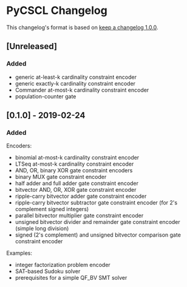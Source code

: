 # PyCSCL Changelog

This changelog's format is based on [keep a changelog 1.0.0](https://keepachangelog.com/en/1.0.0/).

## [Unreleased]
### Added
- generic at-least-k cardinality constraint encoder
- generic exactly-k cardinality constraint encoder
- Commander at-most-k cardinality constraint encoder
- population-counter gate

## [0.1.0] - 2019-02-24
### Added
Encoders:
- binomial at-most-k cardinality constraint encoder
- LTSeq at-most-k cardinality constraint encoder
- AND, OR, binary XOR gate constraint encoders
- binary MUX gate constraint encoder
- half adder and full adder gate constraint encoder
- bitvector AND, OR, XOR gate constraint encoder
- ripple-carry bitvector adder gate constraint encoder
- ripple-carry bitvector subtractor gate constraint encoder (for 2's complement signed integers)
- parallel bitvector multiplier gate constraint encoder
- unsigned bitvector divider and remainder gate constraint encoder (simple long division)
- signed (2's complement) and unsigned bitvector comparison gate constraint encoder

Examples:
- integer factorization problem encoder
- SAT-based Sudoku solver
- prerequisites for a simple QF_BV SMT solver
